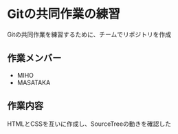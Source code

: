 # Gitの共同作業の練習

Gitの共同作業を練習するために、チームでリポジトリを作成

## 作業メンバー

* MIHO
* MASATAKA

## 作業内容

HTMLとCSSを互いに作成し、SourceTreeの動きを確認した